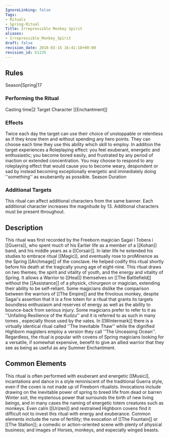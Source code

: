 ```yaml
---
IgnoreLinking: false
Tags:
- Rituals
- Spring-Ritual
Title: Irrepressible Monkey Spirit
aliases:
- Irrepressible_Monkey_Spirit
draft: false
revision_date: 2018-03-15 16:41:18+00:00
revision_id: 61235
---
```


## Rules
Season|Spring|17
### Performing the Ritual
Casting time|2 Target Character
[[Enchantment]] 
### Effects
Twice each day the target can use their choice of unstoppable or relentless as if they know them and without spending any hero points. They can choose each time they use this ability which skill to employ. 
In addition the target experiences a Roleplaying effect: you feel exuberant, energetic and enthusiastic; you become bored easily, and frustrated by any period of inaction or extended concentration. You may choose to respond to any roleplaying effect that would cause you to become weary, despondent or sad by instead becoming exceptionally energetic and immediately doing ''something'' as exuberantly as possible.
Season Duration
### Additional Targets
This ritual can affect additional characters from the same banner. Each additional character increases the magnitude by 13. Additional characters must be present throughout.
## Description
This ritual was first recorded by the Freeborn magician Sagai i Tobera i [[Guerra]], who spent much of his Earlier life as a member of a [[Kohan]] band, and his middle years as a [[Corsair]]. In later life he extended his studies to embrace ritual [[Magic]], and eventually rose to proMinence as the Spring [[Archmage]] of the conclave. He helped codify this ritual shortly before his death at the tragically young age of eight-nine.
This ritual draws on two themes; the spirit and vitality of youth, and the energy and vitality of Spring. It allows a Warrior to [[Heal]] themselves on [[The Battlefield]] without the [[Assistance]] of a physick, chirurgeon or magician, extending their ability to be self-reliant.
Some magicians dislike the comparison between the warriors of [[The Empire]] and the frivolous monkey, despite Sagai's assertion that it is a fine totem for a ritual that grants its targets boundless enthusiasm and reserves of energy as well as the ability to bounce-back from serious injury. Some magicians prefer to refer to it as ''Unfailing Resilience of the Kudzu'' and it is referred to as such in many tomes , especially those used by the vates. In [[Wintermark]] there is a virtually identical ritual called ''The Inevitable Thaw'' while the dignified Highborn magisters employ a version they call ''The Unceasing Ocean''.
Regardless, the ritual is popular with covens of Spring magicians looking for a versatile, if somewhat expensive, benefit to give an allied warrior that they see as being as useful as any Summer Enchantment.
## Common Elements
This ritual is often performed with exuberant and energetic [[Music]], incantations and dance in a style reminiscent of the traditional Guerra style, even if the coven is not made up of Freeborn ritualists. Invocations include drawing on the inevitable power of spring to breed life from dead or barren Winter soil, the mysterious power that surrounds the birth of new living beings, and in many cases the naming of energetic totem creatures such as monkeys. Even calm [[Urizen]] and restrained Highborn covens find it difficult not to invest this ritual with energy and exuberance.
Common elements include the rune of fertility; the evocation of [[The Fountain]] or [[The Stallion]]; a comedic or action-oriented scene with plenty of physical business; and images of Horses, monkeys, and especially winged beasts.